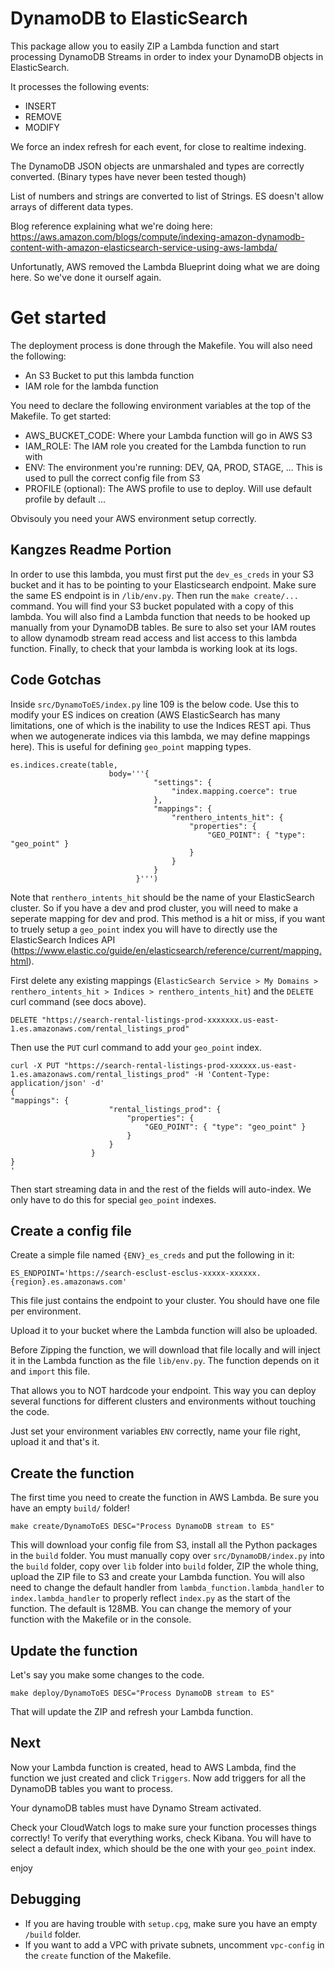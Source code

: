 # DynamoDB to ElasticSearch

This package allow you to easily ZIP a Lambda function and start processing DynamoDB Streams in order to index your DynamoDB objects in ElasticSearch.

It processes the following events:

   - INSERT
   - REMOVE
   - MODIFY

We force an index refresh for each event, for close to realtime indexing.

The DynamoDB JSON objects are unmarshaled and types are correctly converted. (Binary types have never been tested though)

List of numbers and strings are converted to list of Strings. ES doesn't allow arrays of different data types.

Blog reference explaining what we're doing here: https://aws.amazon.com/blogs/compute/indexing-amazon-dynamodb-content-with-amazon-elasticsearch-service-using-aws-lambda/

Unfortunatly, AWS removed the Lambda Blueprint doing what we are doing here. So we've done it ourself again.

# Get started

The deployment process is done through the Makefile. You will also need the following:

   - An S3 Bucket to put this lambda function
   - IAM role for the lambda function

You need to declare the following environment variables at the top of the Makefile. To get started:

   - AWS_BUCKET_CODE: Where your Lambda function will go in AWS S3
   - IAM_ROLE: The IAM role you created for the Lambda function to run with
   - ENV: The environment you're running: DEV, QA, PROD, STAGE, ... This is used to pull the correct config file from S3
   - PROFILE (optional): The AWS profile to use to deploy. Will use default profile by default ...

Obvisouly you need your AWS environment setup correctly.

## Kangzes Readme Portion
In order to use this lambda, you must first put the `dev_es_creds` in your S3 bucket and it has to be pointing to your Elasticsearch endpoint. Make sure the same ES endpoint is in `/lib/env.py`. Then run the `make create/...` command. You will find your S3 bucket populated with a copy of this lambda. You will also find a Lambda function that needs to be hooked up manually from your DynamoDB tables. Be sure to also set your IAM routes to allow dynamodb stream read access and list access to this lambda function. Finally, to check that your lambda is working look at its logs.

## Code Gotchas
Inside `src/DynamoToES/index.py` line 109 is the below code. Use this to modify your ES indices on creation (AWS ElasticSearch has many limitations, one of which is the inability to use the Indices REST api. Thus when we autogenerate indices via this lambda, we may define mappings here). This is useful for defining `geo_point` mapping types.

```
es.indices.create(table,
                      body='''{
                                "settings": {
                                    "index.mapping.coerce": true
                                },
                                "mappings": {
                                    "renthero_intents_hit": {
                                        "properties": {
                                            "GEO_POINT": { "type": "geo_point" }
                                        }
                                    }
                                }
                            }''')
```
Note that `renthero_intents_hit` should be the name of your ElasticSearch cluster. So if you have a dev and prod cluster, you will need to make a seperate mapping for dev and prod. This method is a hit or miss, if you want to truely setup a `geo_point` index you will have to directly use the ElasticSearch Indices API (https://www.elastic.co/guide/en/elasticsearch/reference/current/mapping.html).

First delete any existing mappings (`ElasticSearch Service > My Domains > renthero_intents_hit > Indices > renthero_intents_hit`) and the `DELETE` curl command (see docs above).

```
DELETE "https://search-rental-listings-prod-xxxxxxx.us-east-1.es.amazonaws.com/rental_listings_prod"
```

Then use the `PUT` curl command to add your `geo_point` index.

```
curl -X PUT "https://search-rental-listings-prod-xxxxxx.us-east-1.es.amazonaws.com/rental_listings_prod" -H 'Content-Type: application/json' -d'
{
"mappings": {
                      "rental_listings_prod": {
                          "properties": {
                              "GEO_POINT": { "type": "geo_point" }
                          }
                      }
                  }
}
'
```

Then start streaming data in and the rest of the fields will auto-index. We only have to do this for special `geo_point` indexes.

## Create a config file

Create a simple file named `{ENV}_es_creds` and put the following in it:

```
ES_ENDPOINT='https://search-esclust-esclus-xxxxx-xxxxxx.{region}.es.amazonaws.com'
```

This file just contains the endpoint to your cluster. You should have one file per environment.

Upload it to your bucket where the Lambda function will also be uploaded.

Before Zipping the function, we will download that file locally and will inject it in the Lambda function as the file `lib/env.py`. The function depends on it and `import` this file.

That allows you to NOT hardcode your endpoint.
This way you can deploy several functions for different clusters and environments without touching the code.

Just set your environment variables `ENV` correctly, name your file right, upload it and that's it.

## Create the function

The first time you need to create the function in AWS Lambda. Be sure you have an empty `build/` folder!

```
make create/DynamoToES DESC="Process DynamoDB stream to ES"
```

This will download your config file from S3, install all the Python packages in the `build` folder. You must manually copy over `src/DynamoDB/index.py` into the `build` folder, copy over `lib` folder into `build` folder, ZIP the whole thing, upload the ZIP file to S3 and create your Lambda function. You will also need to change the default handler from `lambda_function.lambda_handler` to `index.lambda_handler` to properly reflect `index.py` as the start of the function. The default is 128MB. You can change the memory of your function with the Makefile or in the console.

## Update the function

Let's say you make some changes to the code.

```
make deploy/DynamoToES DESC="Process DynamoDB stream to ES"
```

That will update the ZIP and refresh your Lambda function.

## Next

Now your Lambda function is created, head to AWS Lambda, find the function we just created and click `Triggers`.
Now add triggers for all the DynamoDB tables you want to process. 

Your dynamoDB tables must have Dynamo Stream activated.

Check your CloudWatch logs to make sure your function processes things correctly!
To verify that everything works, check Kibana. You will have to select a default index, which should be the one with your `geo_point` index.

enjoy

## Debugging

- If you are having trouble with `setup.cpg`, make sure you have an empty `/build` folder.<br/>
- If you want to add a VPC with private subnets, uncomment `vpc-config` in the `create` function of the Makefile.
